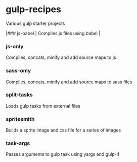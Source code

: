 # gulp-recipes
Various gulp starter projects

|### js-babel | Compiles js files using babel |

### js-only
Compiles, concats, minify and add source maps to js

### sass-only
Compiles, concats, minify and add source maps to sass files

### split-tasks
Loads gulp tasks from external files

### spritesmith
Builds a sprite image and css file for a series of images

### task-args
Passes arguments to gulp task using yargs and gulp-if
